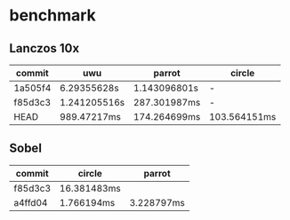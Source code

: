 # benchmark

## Lanczos 10x

|commit |uwu         |parrot      |circle      |
|-------|------------|------------|------------|
|1a505f4|6.29355628s |1.143096801s| -          |
|f85d3c3|1.241205516s|287.301987ms| -          |
|HEAD   |989.47217ms |174.264699ms|103.564151ms|

## Sobel

|commit |circle     |parrot    |
|-------|-----------|----------|
|f85d3c3|16.381483ms|          |
|a4ffd04|1.766194ms |3.228797ms|
